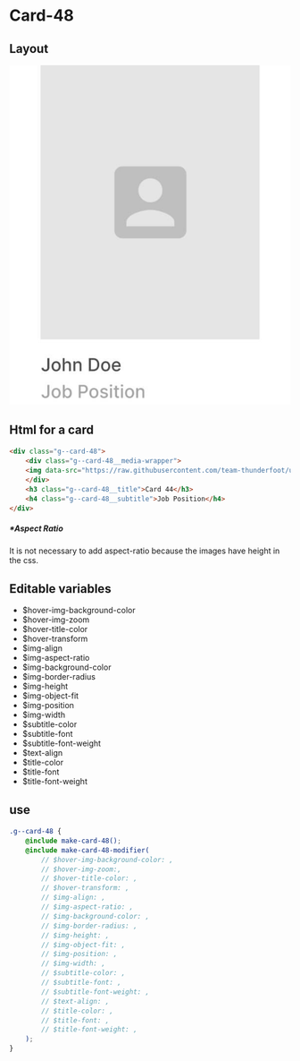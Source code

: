 # Card-48

## Layout

![alt text][card-48]

[card-48]: /src/img/global-components/card/card-48.jpg

## Html for a card

```html
<div class="g--card-48">
    <div class="g--card-48__media-wrapper">
    <img data-src="https://raw.githubusercontent.com/team-thunderfoot/ui/main/src/img/global-components/logo-placeholder.png" src="/src/img/global-components/placeholder.jpg" alt="alt text" class="g--card-48__media-wrapper__media g--lazy-01">
    </div>
    <h3 class="g--card-48__title">Card 44</h3>
    <h4 class="g--card-48__subtitle">Job Position</h4>
</div>
```

##### \*Aspect Ratio

It is not necessary to add aspect-ratio because the images have height in the css.

## Editable variables

- $hover-img-background-color
- $hover-img-zoom
- $hover-title-color
- $hover-transform
- $img-align
- $img-aspect-ratio
- $img-background-color
- $img-border-radius
- $img-height
- $img-object-fit
- $img-position
- $img-width
- $subtitle-color
- $subtitle-font
- $subtitle-font-weight
- $text-align
- $title-color
- $title-font
- $title-font-weight

## use

```scss
.g--card-48 {
    @include make-card-48();
    @include make-card-48-modifier(
        // $hover-img-background-color: ,
        // $hover-img-zoom:,
        // $hover-title-color: ,
        // $hover-transform: ,
        // $img-align: ,
        // $img-aspect-ratio: ,
        // $img-background-color: ,
        // $img-border-radius: ,
        // $img-height: ,
        // $img-object-fit: ,
        // $img-position: ,
        // $img-width: ,
        // $subtitle-color: ,
        // $subtitle-font: ,
        // $subtitle-font-weight: ,
        // $text-align: ,
        // $title-color: ,
        // $title-font: ,
        // $title-font-weight: ,
    );
}
```
